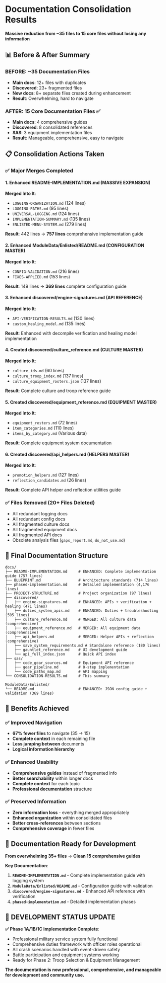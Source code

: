 # Documentation Consolidation Results

**Massive reduction from ~35 files to 15 core files without losing any information**

## 📊 **Before & After Summary**

### **BEFORE**: ~35 Documentation Files
- **Main docs**: 12+ files with duplicates
- **Discovered**: 23+ fragmented files  
- **New docs**: 8+ separate files created during enhancement
- **Result**: Overwhelming, hard to navigate

### **AFTER**: 15 Core Documentation Files ✅
- **Main docs**: 4 comprehensive guides
- **Discovered**: 8 consolidated references
- **SAS**: 3 equipment implementation files
- **Result**: Manageable, comprehensive, easy to navigate

## 📋 **Consolidation Actions Taken**

### **✅ Major Merges Completed**

#### **1. Enhanced README-IMPLEMENTATION.md** (MASSIVE EXPANSION)
**Merged Into It**:
- `LOGGING-ORGANIZATION.md` (124 lines)
- `LOGGING-PATHS.md` (95 lines)
- `UNIVERSAL-LOGGING.md` (124 lines)
- `IMPLEMENTATION-SUMMARY.md` (135 lines)
- `ENLISTED-MENU-SYSTEM.md` (279 lines)

**Result**: 442 lines → **757 lines** comprehensive implementation guide

#### **2. Enhanced ModuleData/Enlisted/README.md** (CONFIGURATION MASTER)
**Merged Into It**:
- `CONFIG-VALIDATION.md` (216 lines)
- `FIXES-APPLIED.md` (153 lines)

**Result**: 149 lines → **369 lines** complete configuration guide

#### **3. Enhanced discovered/engine-signatures.md** (API REFERENCE)
**Merged Into It**:
- `API-VERIFICATION-RESULTS.md` (130 lines)
- `custom_healing_model.md` (135 lines)

**Result**: Enhanced with decompile verification and healing model implementation

#### **4. Created discovered/culture_reference.md** (CULTURE MASTER)
**Merged Into It**:
- `culture_ids.md` (60 lines)
- `culture_troop_index.md` (137 lines)
- `culture_equipment_rosters.json` (137 lines)

**Result**: Complete culture and troop reference guide

#### **5. Created discovered/equipment_reference.md** (EQUIPMENT MASTER)
**Merged Into It**:
- `equipment_rosters.md` (72 lines)
- `item_categories.md` (110 lines) 
- `items_by_category.md` (Various data)

**Result**: Complete equipment system documentation

#### **6. Created discovered/api_helpers.md** (HELPERS MASTER)
**Merged Into It**:
- `promotion_helpers.md` (127 lines)
- `reflection_candidates.md` (26 lines)

**Result**: Complete API helper and reflection utilities guide

### **✅ Files Removed** (20+ Files Deleted)
- All redundant logging docs
- All redundant config docs
- All fragmented culture docs
- All fragmented equipment docs
- All fragmented API docs
- Obsolete analysis files (`gaps_report.md`, `do_not_use.md`)

## 📖 **Final Documentation Structure**

```
docs/
├── README-IMPLEMENTATION.md     # ENHANCED: Complete implementation guide (757 lines)
├── BLUEPRINT.md                 # Architecture standards (714 lines)
├── phased-implementation.md     # Detailed implementation (4,176 lines)
├── PROJECT-STRUCTURE.md         # Project organization (97 lines)
├── discovered/
│   ├── engine-signatures.md     # ENHANCED: APIs + verification + healing (471 lines)
│   ├── duties_system_apis.md    # ENHANCED: Duties + troubleshooting (505 lines)
│   ├── culture_reference.md     # MERGED: All culture data (comprehensive)
│   ├── equipment_reference.md   # MERGED: All equipment data (comprehensive)
│   ├── api_helpers.md           # MERGED: Helper APIs + reflection (comprehensive)
│   ├── save_system_requirements.md # Standalone reference (180 lines)
│   ├── gauntlet_reference.md    # UI development guide
│   └── api_full_index.json      # Quick API index
├── sas/
│   ├── code_gear_sources.md     # Equipment API reference
│   ├── gear_pipeline.md         # 8-step implementation
│   └── code_paths_map.md        # API mapping
└── CONSOLIDATION-RESULTS.md     # This summary

ModuleData/Enlisted/
└── README.md                    # ENHANCED: JSON config guide + validation (369 lines)
```

## 🎯 **Benefits Achieved**

### **✅ Improved Navigation**
- **67% fewer files** to navigate (35 → 15)
- **Complete context** in each remaining file
- **Less jumping between** documents
- **Logical information hierarchy**

### **✅ Enhanced Usability**
- **Comprehensive guides** instead of fragmented info
- **Better searchability** within longer docs  
- **Complete context** for each topic
- **Professional documentation** structure

### **✅ Preserved Information**
- **Zero information loss** - everything merged appropriately
- **Enhanced organization** within consolidated files
- **Better cross-references** between sections
- **Comprehensive coverage** in fewer files

## 🚀 **Documentation Ready for Development**

**From overwhelming 35+ files** → **Clean 15 comprehensive guides**

**Key Documentation**:
1. **`README-IMPLEMENTATION.md`** - Complete implementation guide with logging system
2. **`ModuleData/Enlisted/README.md`** - Configuration guide with validation
3. **`discovered/engine-signatures.md`** - Enhanced API reference with verification
4. **`phased-implementation.md`** - Detailed implementation phases

## 🎯 **DEVELOPMENT STATUS UPDATE**

**✅ Phase 1A/1B/1C Implementation Complete**: 
- Professional military service system fully functional
- Comprehensive duties framework with officer roles operational
- All crash scenarios handled with event-driven safety
- Battle participation and equipment systems working
- Ready for Phase 2: Troop Selection & Equipment Management

**The documentation is now professional, comprehensive, and manageable for development and community use.**

